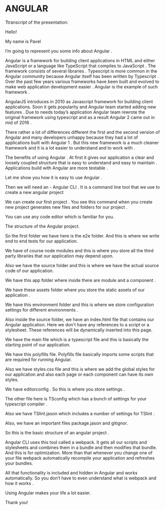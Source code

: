 # ANGULAR

Ttranscript of the presentation:

Hello!

My name is Pavel

I’m going to represent you some info about Angular .

Angular is a framework for building client applications in HTML and either JavaScript or a language like TypeScript that compiles to JavaScript . The framework consists of several libraries  . Typescript is more common in the Angular community because Angular itself has been written by Typescript .
Over the past few years various frameworks have been built and evolved to make web application development easier . Angular is the example of such framework . 

AngularJS introduces in 2010 as Javascript framework for building client applications. Soon it gets popularity and Angular team started adding new features . Due to needs today’s application Angular team rewrote the original framework using typescript and as a result Angular 2 came out in mid of 2016 .

There rather a lot of differences different the first and the second version of Angular and many developers unhappy because they had a lot of applications built with Angular 1  .   But this new framework is a much cleaner framework and it is a lot easier to understand and to work with .

The benefits of using Angular . At first it gives our application a clear and loosely coupled structure that is easy to understand and easy to maintain . Applications build with Angular are more testable .

Let me show you how it is easy to use Angular .


Then we will need an - Angular CLI . It is a command line tool that we use to create a new angular project

We can create our first project . You see this command when you create new project generates new files and folders for our project . 

You can use any  code editor which is familiar for you.

The structure of the Angular project. 

So the first folder we have here is the e2e folder. And this is where we write end to end tests for our application.

We have of course node modules and this is where you store all the third party libraries that our application may depend upon.

Also we have the source folder and this is where we have the actual source code of our application.

We have this app folder where inside there are module and a component .

We have these assets folder where you store the static assets of our application . 

We have this environment folder and this is where we store configuration settings for different environments . 


Also inside the source folder, we have an index.html file that contains our Angular application. Here we don't have any references to a script or a stylesheet. These references will be dynamically inserted into this page.

We have the main file which is a typescript file and this is basically the starting point of our application. 

We have this polyfills file. Polyfills file basically imports some scripts that are required for running Angular. 

Also we have styles.css file and this is where we add the global styles for our application and also each page or each component can have its own styles.

We have editorconfig . So this is where you store settings .

The other file here is TSconfig which has a bunch of settings for your typescript compiler . 

Also we have TSlint.jason which includes a number of settings for TSlint . 

Also, we have an important files package.jason and gitignor.

So this is the basic structure of an angular project .


Angular CLI uses this tool called a webpack. It gets all our scripts and stylesheets and combines them in a bundle and then modifies that bundle. And this is for optimization. More than that whenever you change one of your file webpack automatically recompile your application and refreshes your bundles.

All that functionality is included and hidden in Angular and works automatically. So you don’t have to even understand what is webpack and how it works . 

Using Angular makes your life a lot easier.

Thank you!
